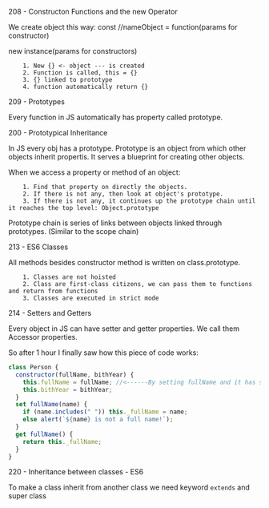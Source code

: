 208 - Constructon Functions and the new Operator

We create object this way: const //nameObject = function(params for constructor)

new instance(params for constructors)

        1. New {} <- object --- is created
        2. Function is called, this = {}
        3. {} linked to prototype
        4. function automatically return {}

209 - Prototypes

Every function in JS automatically has property called prototype.

200 - Prototypical Inheritance

In JS every obj has a prototype. Prototype is an object from which other objects inherit propertis. It serves a blueprint for creating other objects.

When we access a property or method of an object:

        1. Find that property on directly the objects.
        2. If there is not any, then look at object's prototype.
        3. If there is not any, it continues up the prototype chain until it reaches the top level: Object.prototype

Prototype chain is series of links between objects linked through prototypes. (Similar to the scope chain)

213 - ES6 Classes

All methods besides constructor method is written on class.prototype.

        1. Classes are not hoisted
        2. Class are first-class citizens, we can pass them to functions and return from functions
        3. Classes are executed in strict mode

214 - Setters and Getters

Every object in JS can have setter and getter properties. We call them Accessor properties.

So after 1 hour I finally saw how this piece of code works:

```javascript
class Person {
  constructor(fullName, bithYear) {
    this.fullName = fullName; //<------By setting fullName and it has same name as setter below, it triggers setter automatically and sets _fullName as name
    this.bithYear = bithYear;
  }
  set fullName(name) {
    if (name.includes(" ")) this._fullName = name;
    else alert(`${name} is not a full name!`);
  }
  get fullName() {
    return this._fullName;
  }
}
```

220 - Inheritance between classes - ES6

To make a class inherit from another class we need keyword `extends` and super class
